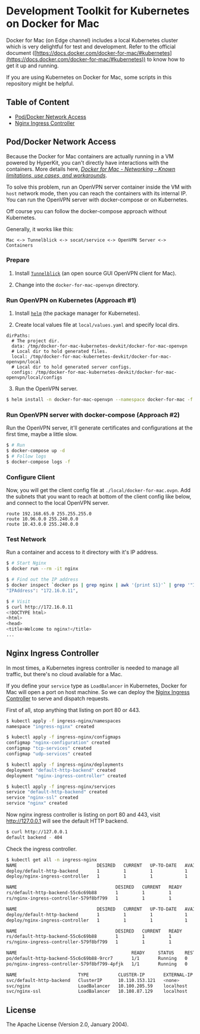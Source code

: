 # Development Toolkit for Kubernetes on Docker for Mac

Docker for Mac (on Edge channel) includes a local Kubernetes cluster which is very delightful for test and development. Refer to the official document ([https://docs.docker.com/docker-for-mac/#kubernetes](https://docs.docker.com/docker-for-mac/#kubernetes)) to know how to get it up and running.

If you are using Kubernetes on Docker for Mac, some scripts in this repository might be helpful.

## Table of Content

- [Pod/Docker Network Access](#pod-docker-network-access)
- [Nginx Ingress Controller](#nginx-ingress-controller)

## <a name="pod-docker-network-access">Pod/Docker Network Access</a>

Because the Docker for Mac containers are actually running in a VM powered by
HyperKit, you can't directly have interactions with the containers. More details here, _[Docker for Mac - Networking - Known limitations, use cases, and workarounds](https://docs.docker.com/docker-for-mac/networking/#known-limitations-use-cases-and-workarounds)_.

To solve this problem, run an OpenVPN server container inside the VM with `host` network mode, then you can reach the containers with its internal IP. You can run the OpenVPN server with docker-compose or on Kubernetes.

Off course you can follow the docker-compose approach without Kubernetes.

Generally, it works like this:

``` Text
Mac <-> Tunnelblick <-> socat/service <-> OpenVPN Server <-> Containers
```

### Prepare

1. Install [`Tunnelblick`](https://tunnelblick.net/downloads.html) (an open source GUI OpenVPN client for Mac).

2. Change into the `docker-for-mac-openvpn` directory.

### Run OpenVPN on Kubernetes (Approach #1)

1. Install [`helm`](http://helm.sh) (the package manager for Kubernetes).

2. Create local values file at `local/values.yaml` and specify local dirs.

``` Text
dirPaths:
  # The project dir.
  data: /tmp/docker-for-mac-kubernetes-devkit/docker-for-mac-openvpn
  # Local dir to hold generated files.
  local: /tmp/docker-for-mac-kubernetes-devkit/docker-for-mac-openvpn/local
  # Local dir to hold generated server configs.
  configs: /tmp/docker-for-mac-kubernetes-devkit/docker-for-mac-openvpn/local/configs
```

3. Run the OpenVPN server.

``` Bash
$ helm install -n docker-for-mac-openvpn --namespace docker-for-mac -f local/values.yaml .
```

### Run OpenVPN server with docker-compose (Approach #2)

Run the OpenVPN server, it'll generate certificates and configurations at the first time, maybe a little slow.

``` Bash
$ # Run
$ docker-compose up -d
$ # Follow logs
$ docker-compose logs -f
```

### Configure Client

Now, you will get the client config file at `./local/docker-for-mac.ovpn`. Add the subnets that you want to reach at bottom of the client config like below, and connect to the local OpenVPN server.

``` Config
route 192.168.65.0 255.255.255.0
route 10.96.0.0 255.240.0.0
route 10.43.0.0 255.240.0.0
```

### Test Network

Run a container and access to it directory with it's IP address.

``` Bash
$ # Start Nginx
$ docker run --rm -it nginx

$ # Find out the IP address
$ docker inspect `docker ps | grep nginx | awk '{print $1}'` | grep '"IPAddress"'
"IPAddress": "172.16.0.11",

$ # Visit
$ curl http://172.16.0.11
<!DOCTYPE html>
<html>
<head>
<title>Welcome to nginx!</title>
...
```

## <a name="nginx-ingress-controller">Nginx Ingress Controller</a>

In most times, a Kubernetes ingress controller is needed to manage all traffic, but there's no cloud available for a Mac.

If you define your `service` type as `LoadBalancer` in Kubernetes, Docker for Mac will open a port on host machine. So we can deploy the [Nginx Ingress Controller](https://github.com/kubernetes/ingress-nginx) to serve and dispatch requests.

First of all, stop anything that listing on port 80 or 443.

``` Bash
$ kubectl apply -f ingress-nginx/namespaces
namespace "ingress-nginx" created

$ kubectl apply -f ingress-nginx/configmaps
configmap "nginx-configuration" created
configmap "tcp-services" created
configmap "udp-services" created

$ kubectl apply -f ingress-nginx/deployments
deployment "default-http-backend" created
deployment "nginx-ingress-controller" created

$ kubectl apply -f ingress-nginx/services
service "default-http-backend" created
service "nginx-ssl" created
service "nginx" created
```

Now nginx ingress controller is listing on port 80 and 443, visit http://127.0.0.1 will see the default HTTP backend.

``` Bash
$ curl http://127.0.0.1
default backend - 404
```

Check the ingress controller.

``` Bash
$ kubectl get all -n ingress-nginx
NAME                              DESIRED   CURRENT   UP-TO-DATE   AVAILABLE   AGE
deploy/default-http-backend       1         1         1            1           21m
deploy/nginx-ingress-controller   1         1         1            1           21m

NAME                                     DESIRED   CURRENT   READY     AGE
rs/default-http-backend-55c6c69b88       1         1         1         21m
rs/nginx-ingress-controller-579f8bf799   1         1         1         21m

NAME                              DESIRED   CURRENT   UP-TO-DATE   AVAILABLE   AGE
deploy/default-http-backend       1         1         1            1           21m
deploy/nginx-ingress-controller   1         1         1            1           21m

NAME                                     DESIRED   CURRENT   READY     AGE
rs/default-http-backend-55c6c69b88       1         1         1         21m
rs/nginx-ingress-controller-579f8bf799   1         1         1         21m

NAME                                           READY     STATUS    RESTARTS   AGE
po/default-http-backend-55c6c69b88-9rcr7       1/1       Running   0          21m
po/nginx-ingress-controller-579f8bf799-4pfjk   1/1       Running   0          21m

NAME                       TYPE           CLUSTER-IP       EXTERNAL-IP   PORT(S)         AGE
svc/default-http-backend   ClusterIP      10.110.153.121   <none>        80/TCP          21m
svc/nginx                  LoadBalancer   10.100.205.59    localhost     80:31764/TCP    21m
svc/nginx-ssl              LoadBalancer   10.108.87.129    localhost     443:30592/TCP   21m
```

## License

The Apache License (Version 2.0, January 2004).
